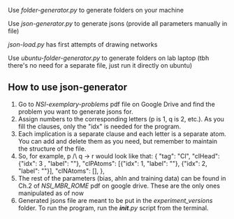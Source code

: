 Use *folder-generator.py* to generate folders on your machine

Use *json-generator.py* to generate jsons (provide all parameters manually in file)

*json-load.py* has first attempts of drawing networks

Use *ubuntu-folder-generator.py* to generate folders on lab laptop (tbh there's no need for a separate file, just run it directly on ubuntu)


## How to use json-generator

1. Go to *NSI-exemplary-problems* pdf file on Google Drive and find the problem you want to generate jsons for.
2. Assign numbers to the corresponding letters (p is 1, q is 2, etc.). As you fill the clauses, only the "idx" is needed for the program.
3. Each implication is a separate clause and each letter is a separate atom. You can add and delete them as you need, but remember to maintain the structure of the file.
4. So, for example, p /\ q -> r would look like that:
{
                            "tag": "Cl",
                            "clHead": {"idx": 3 , "label": ""},
                            "clPAtoms": [{"idx": 1, "label": ""}, {"idx": 2, "label": ""}],
                            "clNAtoms": [],
                        },
5. The rest of the parameters (bias, ahln and training data) can be found in Ch.2 of *NSI_MBR_ROME* pdf on google drive. These are the only ones manipulated as of now
6. Generated jsons file are meant to be put in the *experiment_versions* folder. To run the program, run the *__init__.py* script from  the terminal.



